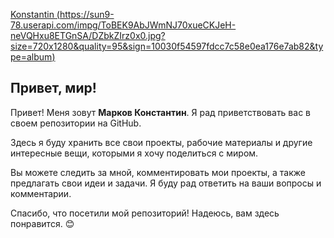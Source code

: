 [Konstantin (https://sun9-78.userapi.com/impg/ToBEK9AbJWmNJ70xueCKJeH-neVQHxu8ETGnSA/DZbkZIrz0x0.jpg?size=720x1280&quality=95&sign=10030f54597fdcc7c58e0ea176e7ab82&type=album)]()
<h2 align=“center”>Привет, мир!</h2>

Привет! Меня зовут <b>Марков Константин</b>. Я рад приветствовать вас в своем репозитории на GitHub.

Здесь я буду хранить все свои проекты, рабочие материалы и другие интересные вещи, которыми я хочу поделиться с миром.

Вы можете следить за мной, комментировать мои проекты, а также предлагать свои идеи и задачи. Я буду рад ответить на ваши вопросы и комментарии.

Спасибо, что посетили мой репозиторий! Надеюсь, вам здесь понравится. 😊
